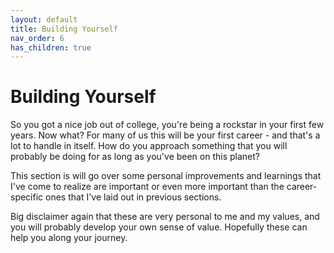 ```yaml
---
layout: default
title: Building Yourself
nav_order: 6
has_children: true
---
```


# Building Yourself

So you got a nice job out of college, you're being a rockstar in your first few years. Now what? For many of us this will be your first career - and that's a lot to handle in itself. How do you approach something that you will probably be doing for as long as you've been on this planet?

This section is will go over some personal improvements and learnings that I've come to realize are important or even more important than the career-specific ones that I've laid out in previous sections.

Big disclaimer again that these are very personal to me and my values, and you will probably develop your own sense of value. Hopefully these can help you along your journey.
